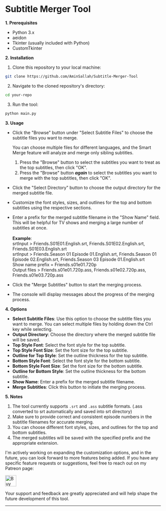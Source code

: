 # Subtitle Merger Tool




**1. Prerequisites**

- Python 3.x
- aeidon
- Tkinter (usually included with Python)
- CustomTkinter

**2. Installation**

1. Clone this repository to your local machine:

```bash
git clone https://github.com/AminSallah/Subtitle-Merger-Tool
```

2. Navigate to the cloned repository's directory:

```bash
cd your-repo
```

3. Run the tool:

```bash
python main.py
```

**3. Usage**

- Click the "Browse" button under "Select Subtitle Files" to choose the subtitle files you want to merge.
  
  You can choose multiple files for different languages, and the Smart Merge feature will analyze and merge only sibling subtitles.

    1. Press the "Browse" button to select the subtitles you want to treat as the top subtitles, then click "OK".
    2. Press the "Browse" button ***again*** to select the subtitles you want to merge with the top subtitles, then click "OK".
  
- Click the "Select Directory" button to choose the output directory for the merged subtitle file.
- Customize the font styles, sizes, and outlines for the top and bottom subtitles using the respective sections.
- Enter a prefix for the merged subtitle filename in the "Show Name" field.
   This will be helpful for TV shows and merging a large number of subtitles at once. </br>
   </br>
**Example**:</br>
   srtInput > Friends.S01E01.English.srt, Friends.S01E02.English.srt, Friends.S01E03.English.srt</br>
   srtInput > Friends.Season 01 Episode 01.English.srt, Friends.Season 01 Episode 02.English.srt, Friends.Season 03 Episode 01.English.srt </br>
   Show name prefix = Friends.s01e01.720p</br>
   Output files > Friends.s01e01.720p.ass, Friends.s01e02.720p.ass, Friends.s01e03.720p.ass</br>
- Click the "Merge Subtitles" button to start the merging process.
- The console will display messages about the progress of the merging process.

**4. Options**

- **Select Subtitle Files**: Use this option to choose the subtitle files you want to merge. You can select multiple files by holding down the Ctrl key while selecting.
- **Output Directory**: Choose the directory where the merged subtitle file will be saved.
- **Top Style Font**: Select the font style for the top subtitle.
- **Top Style Font Size**: Set the font size for the top subtitle.
- **Outline for Top Style**: Set the outline thickness for the top subtitle.
- **Bottom Style Font**: Select the font style for the bottom subtitle.
- **Bottom Style Font Size**: Set the font size for the bottom subtitle.
- **Outline for Bottom Style**: Set the outline thickness for the bottom subtitle.
- **Show Name**: Enter a prefix for the merged subtitle filename.
- **Merge Subtitles**: Click this button to initiate the merging process.

**5. Notes**

1. The tool currently supports `.srt` and `.ass` subtitle formats. (.ass converted to srt automatically and saved into srt directory)
2. Make sure to provide correct and consistent episode numbers in the subtitle filenames for accurate merging.
3. You can choose different font styles, sizes, and outlines for the top and bottom subtitles.
4. The merged subtitles will be saved with the specified prefix and the appropriate extension.


I'm actively working on expanding the customization options, and in the future, you can look forward to more features being added.
If you have any specific feature requests or suggestions, feel free to reach out on my Patreon page:

<a href="https://ko-fi.com/amin_salah" rel="nofollow"><img height="36" style="height: 36px; max-width: 100%;" src="https://camo.githubusercontent.com/6d394442bad846f705d9f455fa612cc5c8878c1837338da05b713de22a4f2cda/68747470733a2f2f63646e2e6b6f2d66692e636f6d2f63646e2f6b6f6669312e706e673f763d32" border="0" alt="Buy Me a Coffee at ko-fi.com" data-canonical-src="https://cdn.ko-fi.com/cdn/kofi1.png?v=2"></a>

Your support and feedback are greatly appreciated and will help shape the future development of this tool.





---
